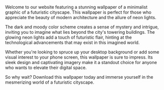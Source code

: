 <!--
Write me content for website with wallpaper "A minimalist graphic of a futuristic cityscape, with glowing neon lights and a dark and moody color scheme."
-->

<!--font:Poppins-->

Welcome to our website featuring a stunning wallpaper of a minimalist graphic of a futuristic cityscape. This wallpaper is perfect for those who appreciate the beauty of modern architecture and the allure of neon lights.

The dark and moody color scheme creates a sense of mystery and intrigue, inviting you to imagine what lies beyond the city's towering buildings. The glowing neon lights add a touch of futuristic flair, hinting at the technological advancements that may exist in this imagined world.

Whether you're looking to spruce up your desktop background or add some visual interest to your phone screen, this wallpaper is sure to impress. Its sleek design and captivating imagery make it a standout choice for anyone who wants to elevate their digital space.

So why wait? Download this wallpaper today and immerse yourself in the mesmerizing world of a futuristic cityscape.
